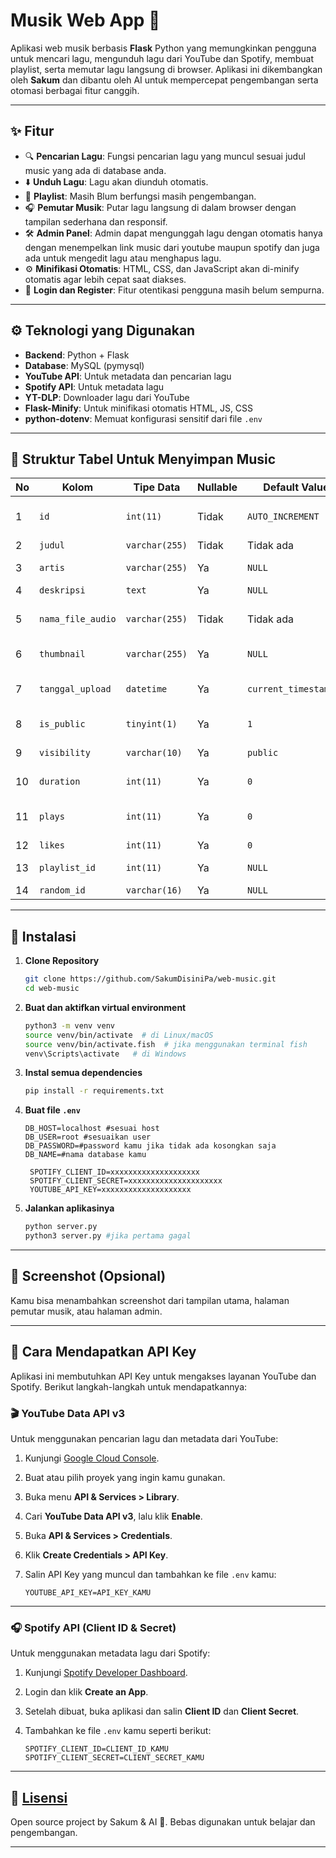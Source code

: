 # Musik Web App 🎵

Aplikasi web musik berbasis **Flask** Python yang memungkinkan pengguna untuk mencari lagu, mengunduh lagu dari YouTube dan Spotify, membuat playlist, serta memutar lagu langsung di browser. Aplikasi ini dikembangkan oleh **Sakum** dan dibantu oleh AI untuk mempercepat pengembangan serta otomasi berbagai fitur canggih.

---

## ✨ Fitur
- 🔍 **Pencarian Lagu**: Fungsi pencarian lagu yang muncul sesuai judul music yang ada di database anda.
- ⬇️ **Unduh Lagu**: Lagu akan diunduh otomatis.
- 📁 **Playlist**: Masih Blum berfungsi masih pengembangan.
- 🎧 **Pemutar Musik**: Putar lagu langsung di dalam browser dengan tampilan sederhana dan responsif.
- 🛠️ **Admin Panel**: Admin dapat mengunggah lagu dengan otomatis hanya dengan menempelkan link music dari youtube maupun spotify dan juga ada untuk mengedit lagu atau menghapus lagu.
- ⚙️ **Minifikasi Otomatis**: HTML, CSS, dan JavaScript akan di-minify otomatis agar lebih cepat saat diakses.
- 🔐 **Login dan Register**: Fitur otentikasi pengguna masih belum sempurna.

---

## ⚙️ Teknologi yang Digunakan
- **Backend**: Python + Flask
- **Database**: MySQL (pymysql)
- **YouTube API**: Untuk metadata dan pencarian lagu
- **Spotify API**: Untuk metadata lagu
- **YT-DLP**: Downloader lagu dari YouTube
- **Flask-Minify**: Untuk minifikasi otomatis HTML, JS, CSS
- **python-dotenv**: Memuat konfigurasi sensitif dari file `.env`

---

## 🧩 Struktur Tabel Untuk Menyimpan Music

| No | Kolom              | Tipe Data      | Nullable | Default Value       | Keterangan                                   |
|----|--------------------|----------------|----------|---------------------|----------------------------------------------|
| 1  | `id`               | `int(11)`      | Tidak    | `AUTO_INCREMENT`     | ID utama, unik untuk setiap lagu             |
| 2  | `judul`            | `varchar(255)`  | Tidak    | Tidak ada            | Judul lagu                                   |
| 3  | `artis`            | `varchar(255)`  | Ya       | `NULL`               | Nama artis atau penyanyi                     |
| 4  | `deskripsi`        | `text`          | Ya       | `NULL`               | Deskripsi lagu                               |
| 5  | `nama_file_audio`  | `varchar(255)`  | Tidak    | Tidak ada            | Nama file audio yang diunduh                 |
| 6  | `thumbnail`        | `varchar(255)`  | Ya       | `NULL`               | URL atau path thumbnail lagu                 |
| 7  | `tanggal_upload`   | `datetime`      | Ya       | `current_timestamp()` | Waktu pengunggahan lagu                      |
| 8  | `is_public`        | `tinyint(1)`    | Ya       | `1`                  | Status publikasi lagu                        |
| 9  | `visibility`       | `varchar(10)`   | Ya       | `public`             | Visibilitas (public/private)                 |
| 10 | `duration`         | `int(11)`       | Ya       | `0`                  | Durasi lagu dalam detik                      |
| 11 | `plays`            | `int(11)`       | Ya       | `0`                  | Jumlah pemutaran lagu                        |
| 12 | `likes`            | `int(11)`       | Ya       | `0`                  | Jumlah suka                                  |
| 13 | `playlist_id`      | `int(11)`       | Ya       | `NULL`               | ID playlist terkait                          |
| 14 | `random_id`        | `varchar(16)`   | Ya       | `NULL`               | ID acak lagu                                 |

---

## 🚀 Instalasi

1. **Clone Repository**
   ```bash
   git clone https://github.com/SakumDisiniPa/web-music.git
   cd web-music
   ```

2. **Buat dan aktifkan virtual environment**
   ```bash
   python3 -m venv venv
   source venv/bin/activate  # di Linux/macOS
   source venv/bin/activate.fish  # jika menggunakan terminal fish
   venv\Scripts\activate   # di Windows
   ```

3. **Instal semua dependencies**
   ```bash
   pip install -r requirements.txt
   ```

4. **Buat file `.env`**
   ```env
   DB_HOST=localhost #sesuai host 
   DB_USER=root #sesuaikan user 
   DB_PASSWORD=#password kamu jika tidak ada kosongkan saja
   DB_NAME=#nama database kamu
    
    SPOTIFY_CLIENT_ID=xxxxxxxxxxxxxxxxxxxx
    SPOTIFY_CLIENT_SECRET=xxxxxxxxxxxxxxxxxxxxx
    YOUTUBE_API_KEY=xxxxxxxxxxxxxxxxxxxx
   ```

5. **Jalankan aplikasinya**
   ```bash
   python server.py
   python3 server.py #jika pertama gagal
   ```

---

## 📸 Screenshot (Opsional)
Kamu bisa menambahkan screenshot dari tampilan utama, halaman pemutar musik, atau halaman admin.

---

## 🔐 Cara Mendapatkan API Key

Aplikasi ini membutuhkan API Key untuk mengakses layanan YouTube dan Spotify. Berikut langkah-langkah untuk mendapatkannya:

### 🎬 YouTube Data API v3

Untuk menggunakan pencarian lagu dan metadata dari YouTube:

1. Kunjungi [Google Cloud Console](https://console.cloud.google.com/).
2. Buat atau pilih proyek yang ingin kamu gunakan.
3. Buka menu **API & Services > Library**.
4. Cari **YouTube Data API v3**, lalu klik **Enable**.
5. Buka **API & Services > Credentials**.
6. Klik **Create Credentials > API Key**.
7. Salin API Key yang muncul dan tambahkan ke file `.env` kamu:

   ```env
   YOUTUBE_API_KEY=API_KEY_KAMU
   ```

---

### 🎧 Spotify API (Client ID & Secret)

Untuk menggunakan metadata lagu dari Spotify:

1. Kunjungi [Spotify Developer Dashboard](https://developer.spotify.com/dashboard/).
2. Login dan klik **Create an App**.
3. Setelah dibuat, buka aplikasi dan salin **Client ID** dan **Client Secret**.
4. Tambahkan ke file `.env` kamu seperti berikut:

   ```env
   SPOTIFY_CLIENT_ID=CLIENT_ID_KAMU
   SPOTIFY_CLIENT_SECRET=CLIENT_SECRET_KAMU
   ```

---

## 📄 [Lisensi](https://github.com/SakumDisiniPa/web-music/blob/main/LICENSE)
Open source project by Sakum & AI 🤖. Bebas digunakan untuk belajar dan pengembangan.

---
```

